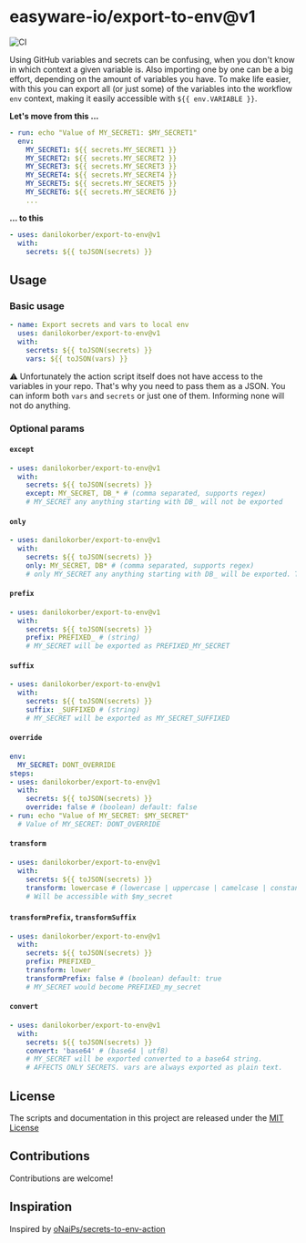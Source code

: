 # easyware-io/export-to-env@v1

![CI](https://github.com/easyware-io/export-to-env/actions/workflows/build.yml/badge.svg)

Using GitHub variables and secrets can be confusing, when you don't know in which context a given variable is.
Also importing one by one can be a big effort, depending on the amount of variables you have. To make life easier, with this you can export all (or just some) of the variables into the workflow `env` context, making it easily accessible with `${{ env.VARIABLE }}`.

**Let's move from this ...**

```yaml
- run: echo "Value of MY_SECRET1: $MY_SECRET1"
  env:
    MY_SECRET1: ${{ secrets.MY_SECRET1 }}
    MY_SECRET2: ${{ secrets.MY_SECRET2 }}
    MY_SECRET3: ${{ secrets.MY_SECRET3 }}
    MY_SECRET4: ${{ secrets.MY_SECRET4 }}
    MY_SECRET5: ${{ secrets.MY_SECRET5 }}
    MY_SECRET6: ${{ secrets.MY_SECRET6 }}
    ...
```

**... to this**

```yaml
- uses: danilokorber/export-to-env@v1
  with:
    secrets: ${{ toJSON(secrets) }}
```

## Usage

### Basic usage

```yaml
- name: Export secrets and vars to local env
  uses: danilokorber/export-to-env@v1
  with:
    secrets: ${{ toJSON(secrets) }}
    vars: ${{ toJSON(vars) }}
```

:warning: Unfortunately the action script itself does not have access to the variables in your repo. That's why you need to pass them as a JSON. You can inform both `vars` and `secrets` or just one of them. Informing none will not do anything.

### Optional params

#### `except`

```yaml
- uses: danilokorber/export-to-env@v1
  with:
    secrets: ${{ toJSON(secrets) }}
    except: MY_SECRET, DB_* # (comma separated, supports regex)
    # MY_SECRET any anything starting with DB_ will not be exported
```

#### `only`

```yaml
- uses: danilokorber/export-to-env@v1
  with:
    secrets: ${{ toJSON(secrets) }}
    only: MY_SECRET, DB* # (comma separated, supports regex)
    # only MY_SECRET any anything starting with DB_ will be exported. The rest is ignored
```

#### `prefix`

```yaml
- uses: danilokorber/export-to-env@v1
  with:
    secrets: ${{ toJSON(secrets) }}
    prefix: PREFIXED_ # (string)
    # MY_SECRET will be exported as PREFIXED_MY_SECRET
```

#### `suffix`

```yaml
- uses: danilokorber/export-to-env@v1
  with:
    secrets: ${{ toJSON(secrets) }}
    suffix: _SUFFIXED # (string)
    # MY_SECRET will be exported as MY_SECRET_SUFFIXED
```

#### `override`

```yaml
env:
  MY_SECRET: DONT_OVERRIDE
steps:
- uses: danilokorber/export-to-env@v1
  with:
    secrets: ${{ toJSON(secrets) }}
    override: false # (boolean) default: false
- run: echo "Value of MY_SECRET: $MY_SECRET"
  # Value of MY_SECRET: DONT_OVERRIDE
```

#### `transform`

```yaml
- uses: danilokorber/export-to-env@v1
  with:
    secrets: ${{ toJSON(secrets) }}
    transform: lowercase # (lowercase | uppercase | camelcase | constant | pascalcase | pascalSnakeCase | snakecase)
    # Will be accessible with $my_secret
```

#### `transformPrefix`, `transformSuffix`

```yaml
- uses: danilokorber/export-to-env@v1
  with:
    secrets: ${{ toJSON(secrets) }}
    prefix: PREFIXED_
    transform: lower
    transformPrefix: false # (boolean) default: true
    # MY_SECRET would become PREFIXED_my_secret
```

#### `convert`

```yaml
- uses: danilokorber/export-to-env@v1
  with:
    secrets: ${{ toJSON(secrets) }}
    convert: 'base64' # (base64 | utf8)
    # MY_SECRET will be exported converted to a base64 string.
    # AFFECTS ONLY SECRETS. vars are always exported as plain text.
```

## License

The scripts and documentation in this project are released under the [MIT License](LICENSE)

## Contributions

Contributions are welcome!

## Inspiration

Inspired by [oNaiPs/secrets-to-env-action](https://github.com/oNaiPs/secrets-to-env-action)
